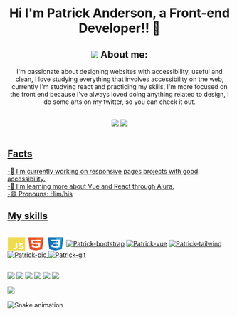 <h1 align="center">Hi I'm Patrick Anderson, a Front-end Developer!! 👋</h1>
<div align="center">
   <h2 align="center"><img src="https://media.giphy.com/media/4BJCvMoLPePq8/giphy.gif" height="120px"> About me:</h2>
  
 I'm passionate about designing websites with accessibility, useful and clean, I love studying everything that involves accessibility on the web, currently I'm studying react and practicing my skills, I'm more focused on the front end because I've always loved doing anything related to design, I do some arts on my twitter, so you can check it out.
 <br><br>
</div>
<div align="center">
  <a href="https://github.com/PatrickDSants">
  <img height="150em" src="https://github-readme-stats.vercel.app/api?username=Patrickdsants&show_icons=true&theme=dracula&include_all_commits=true&count_private=true"/>
  <img height="150em" src="https://github-readme-stats.vercel.app/api/top-langs/?username=Patrickdsants&layout=compact&langs_count=7&theme=dracula"/>
</div>
  <br>
  
  ## Facts
-🔭 I'm currently working on responsive pages projects with good accessibility.<br>
-🌱 I'm learning more about Vue and React through Alura.<br>
-😄 Pronouns: Him/his
  
  ## My skills
<div>
 <div style="display: inline_block"><br>
  <img align="center" alt="Patrick-Js" height="30" width="40" src="https://raw.githubusercontent.com/devicons/devicon/master/icons/javascript/javascript-plain.svg">
  <img align="center" alt="Patrick-HTML" height="30" width="40" src="https://raw.githubusercontent.com/devicons/devicon/master/icons/html5/html5-original.svg">
  <img align="center" alt="Patrick-CSS" height="30" width="40" src="https://raw.githubusercontent.com/devicons/devicon/master/icons/css3/css3-original.svg">
  <img align="center" alt="Patrick-bootstrap" height="30" width="40" src="https://cdn.jsdelivr.net/gh/devicons/devicon/icons/bootstrap/bootstrap-plain.svg">
  <img align="center" alt="Patrick-vue" height="30" width="40" src="https://cdn.jsdelivr.net/gh/devicons/devicon/icons/vuejs/vuejs-original-wordmark.svg">
  <img align="center" alt="Patrick-tailwind" height="30" width="40" src="https://img.icons8.com/plasticine/100/tailwind_css.png" alt="tailwind_css"/>
  <img align="center" alt="Patrick-pic" src="https://media.discordapp.net/attachments/893669845936250883/927644059978334218/Design_sem_nome_1.gif?width=200&height=200">
  <img  align="center" alt="Patrick-git" height="30" width="40" src="https://cdn.jsdelivr.net/gh/devicons/devicon/icons/git/git-original.svg" />
</div>
</div>
  
  ##
  
  <div> 
  <a href="https://www.youtube.com/channel/UCZk8xkh8XNog0JhsKX7Ditg" target="_blank"><img src="https://img.shields.io/badge/YouTube-FF0000?style=for-the-badge&logo=youtube&logoColor=white" target="_blank"></a>
  <a href="https://www.instagram.com/patrkx/" target="_blank"><img src="https://img.shields.io/badge/-Instagram-%23E4405F?style=for-the-badge&logo=instagram&logoColor=white" target="_blank"></a>
 	<a href="https://www.twitch.tv/patrickdsants" target="_blank"><img src="https://img.shields.io/badge/Twitch-9146FF?style=for-the-badge&logo=twitch&logoColor=white" target="_blank"></a>
 <a href="https://discord.com/channels/@me" target="_blank"><img src="https://img.shields.io/badge/Discord-7289DA?style=for-the-badge&logo=discord&logoColor=white" target="_blank"></a> 
  <a href = "mailto:patrickandersonn29@gmail.com"><img src="https://img.shields.io/badge/-Gmail-%23333?style=for-the-badge&logo=gmail&logoColor=white" target="_blank"></a>
  <a href="https://www.linkedin.com/in/patrick-anderson-45384a220/" target="_blank"><img src="https://img.shields.io/badge/-LinkedIn-%230077B5?style=for-the-badge&logo=linkedin&logoColor=white" target="_blank"></a>
 </div>
 
 
   ![](https://komarev.com/ghpvc/?username=Patrickdsants&color=blueviolet&style=flat-square)
   </div>
 
![Snake animation](https://github.com/PatrickDSants/PatrickDSants/blob/output/github-contribution-grid-snake.svg)
  
  
